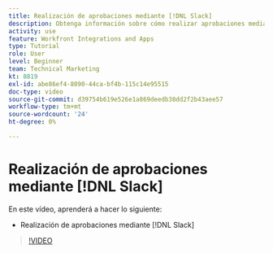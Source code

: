 ```yaml
---
title: Realización de aprobaciones mediante [!DNL Slack]
description: Obtenga información sobre cómo realizar aprobaciones mediante Slack
activity: use
feature: Workfront Integrations and Apps
type: Tutorial
role: User
level: Beginner
team: Technical Marketing
kt: 8819
exl-id: abe86ef4-8090-44ca-bf4b-115c14e95515
doc-type: video
source-git-commit: d39754b619e526e1a869deedb38dd2f2b43aee57
workflow-type: tm+mt
source-wordcount: '24'
ht-degree: 0%

---
```


# Realización de aprobaciones mediante [!DNL Slack]

En este vídeo, aprenderá a hacer lo siguiente:

* Realización de aprobaciones mediante [!DNL Slack]

>[!VIDEO](https://video.tv.adobe.com/v/335119/?quality=12)
